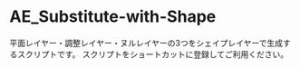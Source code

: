 # AE_Substitute-with-Shape
平面レイヤー・調整レイヤー・ヌルレイヤーの3つをシェイプレイヤーで生成するスクリプトです。
スクリプトをショートカットに登録してご利用ください。
